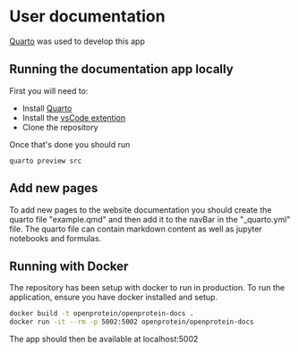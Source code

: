 # User documentation 

[Quarto](https://quarto.org/) was used to develop this app

## Running the documentation app locally 
First you will need to:
- Install [Quarto](https://quarto.org/docs/get-started/)
- Install the [vsCode extention](https://marketplace.visualstudio.com/items?itemName=quarto.quarto)
- Clone the repository 

Once that's done you should run
```
quarto preview src
```
## Add new pages 

To add new pages to the website documentation you should create the quarto file "example.qmd" and then add it to the navBar in the "_quarto.yml" file.
The quarto file can contain markdown content as well as jupyter notebooks and formulas. 

## Running with Docker

The repository has been setup with docker to run in production. To run the application, ensure you have docker installed and setup.

``` sh
docker build -t openprotein/openprotein-docs .
docker run -it --rm -p 5002:5002 openprotein/openprotein-docs
```

The app should then be available at localhost:5002

